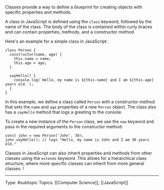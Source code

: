 Classes provide a way to define a blueprint for creating objects with specific properties and methods.

A class in JavaScript is defined using the `class` keyword, followed by the name of the class. The body of the class is contained within curly braces and can contain properties, methods, and a constructor method.

Here's an example for a simple class in JavaScript:

```
class Person {
  constructor(name, age) {
    this.name = name;
    this.age = age;
  }
  
  sayHello() {
    console.log(`Hello, my name is ${this.name} and I am ${this.age} years old.`);
  }
}

```

In this example, we define a class called `Person` with a constructor method that sets the `name` and `age` properties of a new `Person` object. The class also has a `sayHello` method that logs a greeting to the console.

To create a new instance of the `Person` class, we use the `new` keyword and pass in the required arguments to the constructor method:

```
const john = new Person('John', 30);
john.sayHello(); // logs "Hello, my name is John and I am 30 years old."

```

Classes in JavaScript can also inherit properties and methods from other classes using the `extends` keyword. This allows for a hierarchical class structure, where more specific classes can inherit from more general classes.
!
___
Type: #subtopic 
Topics: [[Computer Science]], [[JavaScript]]

